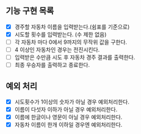 ## 기능 구현 목록

- [x] 경주할 자동차 이름을 입력받는다.(쉼표를 기준으로)
- [x] 시도할 횟수를 입력받는다. (수 제한 없음)
- [ ] 각 자동차 마다 0에서 9까지의 무작위 값을 구한다.
- [ ] 4 이상인 자동차인 경우는 전진시킨다.
- [ ] 입력받은 수만큼 시도 후 자동차 경주 결과를 출력한다.
- [ ] 최종 우승자를 출력하고 종료한다.

## 예외 처리

- [x] 시도횟수가 1이상의 숫자가 아닐 경우 예외처리한다.
- [x] 이름이 다섯자 이하가 아닐 경우 예외처리한다.
- [x] 이름에 한글이나 영문이 아닐 경우 예외처리한다.
- [x] 자동차 이름이 한개 이하일 경우엔 예외처리한다.